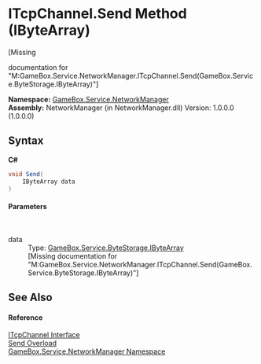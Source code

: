 # ITcpChannel.Send Method (IByteArray)
 

\[Missing <summary> documentation for "M:GameBox.Service.NetworkManager.ITcpChannel.Send(GameBox.Service.ByteStorage.IByteArray)"\]

**Namespace:**&nbsp;<a href="e92cd5f6-6868-30a4-62ef-776833ad32a3">GameBox.Service.NetworkManager</a><br />**Assembly:**&nbsp;NetworkManager (in NetworkManager.dll) Version: 1.0.0.0 (1.0.0.0)

## Syntax

**C#**<br />
``` C#
void Send(
	IByteArray data
)
```


#### Parameters
&nbsp;<dl><dt>data</dt><dd>Type: <a href="69eda9e7-73ef-a7c3-2002-dfb840101c61">GameBox.Service.ByteStorage.IByteArray</a><br />\[Missing <param name="data"/> documentation for "M:GameBox.Service.NetworkManager.ITcpChannel.Send(GameBox.Service.ByteStorage.IByteArray)"\]</dd></dl>

## See Also


#### Reference
<a href="33c198d9-9272-4ff6-a4ac-152ca6d74735">ITcpChannel Interface</a><br /><a href="f09c596f-6c0f-a9c1-d499-de60e9dc6392">Send Overload</a><br /><a href="e92cd5f6-6868-30a4-62ef-776833ad32a3">GameBox.Service.NetworkManager Namespace</a><br />